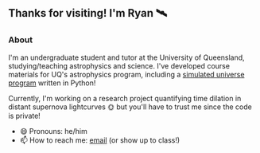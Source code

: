 ## Thanks for visiting! I'm Ryan 🛰
### About
I'm an undergraduate student and tutor at the University of Queensland, studying/teaching astrophysics and science. 
I've developed course materials for UQ's astrophysics program, including a [simulated universe program](https://ryanwhite1.github.io/Simulated-Universe/) written in Python! 

Currently, I'm working on a research project quantifying time dilation in distant supernova lightcurves 🌞 but you'll have to trust me since the code is private!

- 😄 Pronouns: he/him
- 📫 How to reach me: [email](ryan.white@uq.edu.au) (or show up to class!)
<!--
**ryanwhite1/ryanwhite1** is a ✨ _special_ ✨ repository because its `README.md` (this file) appears on your GitHub profile.

Here are some ideas to get you started:

- 🔭 I’m currently working on ...
- 🌱 I’m currently learning ...
- 👯 I’m looking to collaborate on ...
- 🤔 I’m looking for help with ...
- 💬 Ask me about ...
- 📫 How to reach me: ...
- 😄 Pronouns: ...
- ⚡ Fun fact: ...
-->
